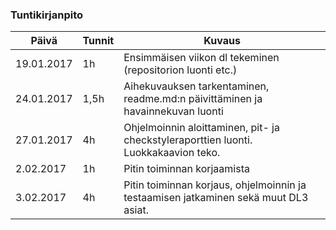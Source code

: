 ### Tuntikirjanpito
Päivä | Tunnit | Kuvaus
--------------- | ----- | ------
19.01.2017 | 1h | Ensimmäisen viikon dl tekeminen (repositorion luonti etc.)
24.01.2017 | 1,5h | Aihekuvauksen tarkentaminen, readme.md:n päivittäminen ja havainnekuvan luonti
27.01.2017 | 4h | Ohjelmoinnin aloittaminen, pit- ja checkstyleraporttien luonti. Luokkakaavion teko.
2.02.2017 | 1h | Pitin toiminnan korjaamista
3.02.2017 | 4h | Pitin toiminnan korjaus, ohjelmoinnin ja testaamisen jatkaminen sekä muut DL3 asiat.
